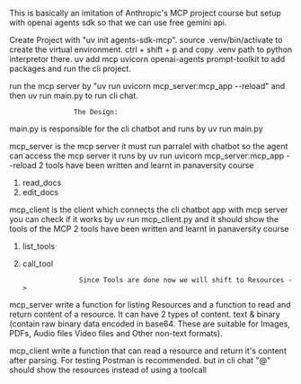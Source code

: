 This is basically an imitation of Anthropic's MCP project course but setup with 
openai agents sdk so that we can use free gemini api.

Create Project with "uv init agents-sdk-mcp".
source .venv/bin/activate to create the virtual environment.
ctrl + shift + p and copy .venv path to python interpretor there.
uv add mcp uvicorn openai-agents prompt-toolkit to add packages and run the cli project.

run the mcp server by "uv run uvicorn mcp_server:mcp_app --reload" and then 
uv run main.py to run cli chat.

                    The Design:
main.py is responsible for the cli chatbot and runs by uv run main.py

mcp_server is the mcp server it must run parralel with chatbot so the agent can access the mcp server
it runs by uv run uvicorn mcp_server:mcp_app --reload
2 tools have been written and learnt in panaversity course 
1. read_docs
2. edit_docs

mcp_client is the client which connects the cli chatbot app with mcp server
you can check if it works by uv run mcp_client.py and it should show the tools of the MCP
2 tools have been written and learnt in panaversity course 
1. list_tools
2. call_tool

                     Since Tools are done now we will shift to Resources ->
mcp_server write a function for listing Resources and a function to read and return content of
a resource. It can have 2 types of content. text & binary (contain raw binary data encoded in base64. 
These are suitable for Images, PDFs, Audio files Video files and Other non-text formats).

mcp_client  write a function that can read a resource and return it's content after parsing.
For testing Postman is recommended. but in cli chat "@" should show the resources instead of using a toolcall




                    